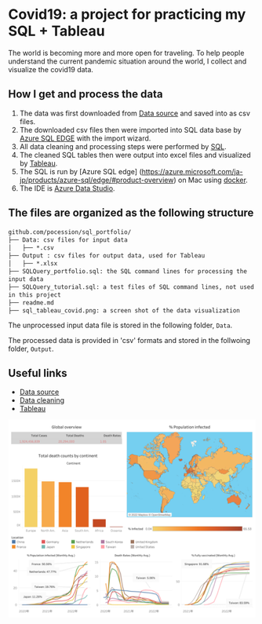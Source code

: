 # Covid19: a project for practicing my SQL + Tableau
The world is becoming more and more open for traveling. To help people understand the current pandemic situation around the world, I collect and visualize the covid19 data.

## How I get and process the data
1. The data was first downloaded from [Data source](https://ourworldindata.org/covid-deaths) and saved into as csv files.
2. The downloaded csv files then were imported into SQL data base by [Azure SQL EDGE](https://azure.microsoft.com/en-us/products/azure-sql/edge/) with the import wizard.
3. All data cleaning and processing steps were performed by [SQL](SQLQuery_portfolio).
4. The cleaned SQL tables then were output into excel files and visualized by [Tableau](https://public.tableau.com/app/profile/tsunghan.hsieh/viz/covid19_16606524256070/1).
5. The SQL is run by [Azure SQL edge] (https://azure.microsoft.com/ja-jp/products/azure-sql/edge/#product-overview) on Mac using [docker](https://www.docker.com/).
6. The IDE is [Azure Data Studio](https://docs.microsoft.com/en-us/sql/azure-data-studio/download-azure-data-studio?view=sql-server-ver16).

## The files are organized as the following structure
```
github.com/pocession/sql_portfolio/
├── Data: csv files for input data
│   ├── *.csv
├── Output : csv files for output data, used for Tableau
│   ├── *.xlsx
├── SQLQuery_portfolio.sql: the SQL command lines for processing the input data
├── SQLQuery_tutorial.sql: a test files of SQL command lines, not used in this project
├── readme.md
├── sql_tableau_covid.png: a screen shot of the data visualization
```

The unprocessed input data file is stored in the following folder, `Data`.

The processed data is provided in 'csv' formats and stored in the follwoing folder, `Output`.

## Useful links
- [Data source](https://ourworldindata.org/covid-deaths)
- [Data cleaning](SQLQuery_portfolio)
- [Tableau](https://public.tableau.com/app/profile/tsunghan.hsieh/viz/covid19_16606524256070/1)

![covid](sql_tableau_covid.png)

